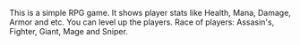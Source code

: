 This is a simple RPG game.
It shows player stats like Health, Mana, Damage, Armor and etc.
You can level up the players.
Race of players: Assasin's, Fighter, Giant, Mage and Sniper.

